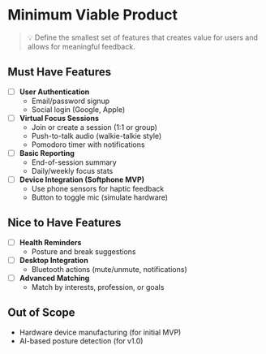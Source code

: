 # Minimum Viable Product

> 💡 Define the smallest set of features that creates value for users and allows for meaningful feedback.

## Must Have Features
- [ ] **User Authentication**
  - Email/password signup
  - Social login (Google, Apple)
- [ ] **Virtual Focus Sessions**
  - Join or create a session (1:1 or group)
  - Push-to-talk audio (walkie-talkie style)
  - Pomodoro timer with notifications
- [ ] **Basic Reporting**
  - End-of-session summary
  - Daily/weekly focus stats
- [ ] **Device Integration (Softphone MVP)**
  - Use phone sensors for haptic feedback
  - Button to toggle mic (simulate hardware)

## Nice to Have Features
- [ ] **Health Reminders**
  - Posture and break suggestions
- [ ] **Desktop Integration**
  - Bluetooth actions (mute/unmute, notifications)
- [ ] **Advanced Matching**
  - Match by interests, profession, or goals

## Out of Scope
- Hardware device manufacturing (for initial MVP)
- AI-based posture detection (for v1.0)
